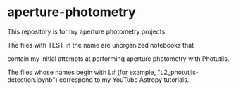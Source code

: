 # aperture-photometry
This repository is for my aperture photometry projects.



The files with TEST in the name are unorganized notebooks that 

contain my initial attempts at performing aperture photometry with Photutils.



The files whose names begin with L# (for example, "L2_photutils-detection.ipynb") correspond to my YouTube Astropy tutorials.
